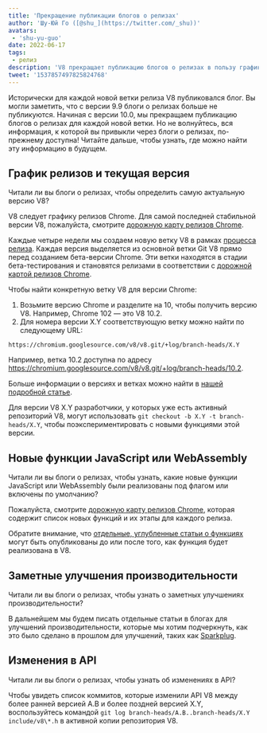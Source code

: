 ```yaml
---
title: 'Прекращение публикации блогов о релизах'
author: 'Шу-Юй Го ([@shu_](https://twitter.com/_shu))'
avatars:
 - 'shu-yu-guo'
date: 2022-06-17
tags:
 - релиз
description: 'V8 прекращает публикацию блогов о релизах в пользу графика релизов Chrome и блогов о функциях.'
tweet: '1537857497825824768'
---
```


Исторически для каждой новой ветки релиза V8 публиковался блог. Вы могли заметить, что с версии 9.9 блоги о релизах больше не публикуются. Начиная с версии 10.0, мы прекращаем публикацию блогов о релизах для каждой новой ветки. Но не волнуйтесь, вся информация, к которой вы привыкли через блоги о релизах, по-прежнему доступна! Читайте дальше, чтобы узнать, где можно найти эту информацию в будущем.

<!--truncate-->
## График релизов и текущая версия

Читали ли вы блоги о релизах, чтобы определить самую актуальную версию V8?

V8 следует графику релизов Chrome. Для самой последней стабильной версии V8, пожалуйста, смотрите [дорожную карту релизов Chrome](https://chromestatus.com/roadmap).

Каждые четыре недели мы создаем новую ветку V8 в рамках [процесса релиза](https://v8.dev/docs/release-process). Каждая версия выделяется из основной ветки Git V8 прямо перед созданием бета-версии Chrome. Эти ветки находятся в стадии бета-тестирования и становятся релизами в соответствии с [дорожной картой релизов Chrome](https://chromestatus.com/roadmap).

Чтобы найти конкретную ветку V8 для версии Chrome:

1. Возьмите версию Chrome и разделите на 10, чтобы получить версию V8. Например, Chrome 102 — это V8 10.2.
1. Для номера версии X.Y соответствующую ветку можно найти по следующему URL:

```
https://chromium.googlesource.com/v8/v8.git/+log/branch-heads/X.Y
```

Например, ветка 10.2 доступна по адресу https://chromium.googlesource.com/v8/v8.git/+log/branch-heads/10.2.

Больше информации о версиях и ветках можно найти в [нашей подробной статье](https://v8.dev/docs/version-numbers).

Для версии V8 X.Y разработчики, у которых уже есть активный репозиторий V8, могут использовать `git checkout -b X.Y -t branch-heads/X.Y`, чтобы поэкспериментировать с новыми функциями этой версии.

## Новые функции JavaScript или WebAssembly

Читали ли вы блоги о релизах, чтобы узнать, какие новые функции JavaScript или WebAssembly были реализованы под флагом или включены по умолчанию?

Пожалуйста, смотрите [дорожную карту релизов Chrome](https://chromestatus.com/roadmap), которая содержит список новых функций и их этапы для каждого релиза.

Обратите внимание, что [отдельные, углубленные статьи о функциях](/features) могут быть опубликованы до или после того, как функция будет реализована в V8.

## Заметные улучшения производительности

Читали ли вы блоги о релизах, чтобы узнать о заметных улучшениях производительности?

В дальнейшем мы будем писать отдельные статьи в блогах для улучшений производительности, которые мы хотим подчеркнуть, как это было сделано в прошлом для улучшений, таких как [Sparkplug](https://v8.dev/blog/sparkplug).

## Изменения в API

Читали ли вы блоги о релизах, чтобы узнать об изменениях в API?

Чтобы увидеть список коммитов, которые изменили API V8 между более ранней версией A.B и более поздней версией X.Y, воспользуйтесь командой `git log branch-heads/A.B..branch-heads/X.Y include/v8\*.h` в активной копии репозитория V8.
